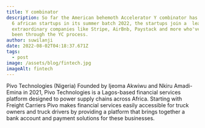 ```yaml
---
title: Y combinator
description: So far the American behemoth Accelerator Y combinator has selected
  6 african startups in its summer batch 2022, the startups join a  league of
  extraordinary companies like Stripe, AirBnb, Paystack and more who've have
  been through the YC process.
author: suwilanji
date: 2022-08-02T04:18:37.671Z
tags:
  - post
image: /assets/blog/fintech.jpg
imageAlt: fintech
---
```

Pivo Technologies (Nigeria)
Founded by Ijeoma Akwiwu and Nkiru Amadi-Emina in 2021, Pivo Technologies is a Lagos-based financial services platform designed to power supply chains across Africa. Starting with Freight Carriers Pivo makes financial services easily accessible for truck owners and truck drivers by providing a platform that brings together a bank account and payment solutions for these businesses.